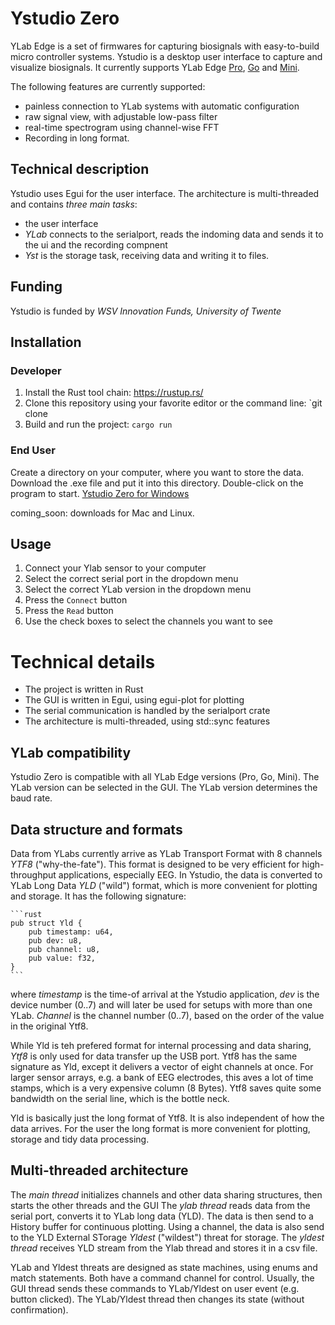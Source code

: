 # Ystudio Zero

YLab Edge is a set of firmwares for capturing biosignals with 
easy-to-build micro controller systems. Ystudio is a desktop user interface 
to capture and visualize biosignals. It currently supports YLab Edge  [Pro](../ylab-edge-pro/), [Go](../ylab-edge-go/) and [Mini](../ylab-edge-go/).

The following features are currently supported:

+   painless connection to YLab systems with automatic configuration
+   raw signal view, with adjustable low-pass filter
+   real-time spectrogram using channel-wise FFT
+   Recording in long format.

## Technical description

Ystudio uses Egui for the user interface. The architecture is multi-threaded and 
contains *three main tasks*:

+   the user interface
+  *YLab* connects to the serialport, reads the indoming data and sends 
    it to the ui and the recording compnent
+  *Yst* is the storage task, receiving data and writing it to files.

## Funding

Ystudio is funded by *WSV Innovation Funds, University of Twente*

## Installation 

### Developer

1. Install the Rust tool chain: https://rustup.rs/
2. Clone this repository using your favorite editor or the command line: `git clone
3. Build and run the project: `cargo run`

### End User

Create a directory on your computer, where you want to store the data. Download the .exe file and put it into this directory. Double-click on the program to start.
[Ystudio Zero for Windows]([target/release/ystudio-zero.exe](raw/main/target/release/ystudio-zero.exe))

coming_soon: downloads for Mac and Linux.


## Usage

1. Connect your Ylab sensor to your computer
2. Select the correct serial port in the dropdown menu
3. Select the correct YLab version in the dropdown menu
4. Press the `Connect` button
5. Press the `Read` button
6. Use the check boxes to select the channels you want to see

# Technical details

+ The project is written in Rust
+ The GUI is written in Egui, using egui-plot for plotting
+ The serial communication is handled by the serialport crate
+ The architecture is multi-threaded, using std::sync features

## YLab compatibility

Ystudio Zero is compatible with all YLab Edge versions (Pro, Go, Mini). The YLab version can be selected in the GUI. The YLab version determines the baud rate.

## Data structure and formats

Data from YLabs currently arrive as YLab Transport Format with 8 channels *YTF8* ("why-the-fate"). This format is designed to be very efficient for high-throughput applications, especially EEG. In Ystudio, the data is converted to YLab Long Data *YLD* ("wild") format, which is more convenient for plotting and storage. It has the following signature:
    
    ```rust
    pub struct Yld {
        pub timestamp: u64,
        pub dev: u8,
        pub channel: u8,
        pub value: f32,
    }
    ```
where *timestamp* is the time-of arrival at the Ystudio application, *dev* is the device number (0..7) and will later be used for setups with more than one YLab. *Channel* is the channel number (0..7), based on the order of the value in the original Ytf8.

While Yld is teh prefered format for internal processing and data sharing, *Ytf8* is only used for data transfer up the USB port. Ytf8 has the same signature as Yld, except it delivers a vector of eight channels at once. For larger sensor arrays, e.g. a bank of EEG electrodes, this aves a lot of time stamps, which is a very expensive column (8 Bytes). Ytf8 saves quite some bandwidth on the serial line, which is the bottle neck. 

Yld is basically just the long format of Ytf8. It is also independent of how the data arrives.
For the user the long format is more convenient for plotting, storage and tidy data processing.

## Multi-threaded architecture

The *main thread* initializes channels and other data sharing structures, then starts the other threads and the GUI
The *ylab thread* reads data from the serial port, converts it to YLab long data (YLD). The data is then send to a
History buffer for continuous plotting. Using a channel, the data is also send to the YLD External STorage *Yldest* ("wildest") threat for storage.
The *yldest thread*  receives YLD stream from the Ylab thread and stores it in a csv file.

YLab and Yldest threats are designed as state machines, using enums and match statements. Both have a command channel for control. 
Usually, the GUI thread sends these commands to YLab/Yldest on user event (e.g. button clicked). The YLab/Yldest thread then changes its state (without confirmation).


